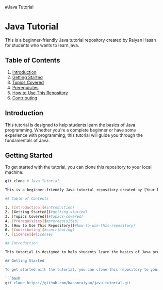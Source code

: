 #Java Tutorial
# Java Tutorial

This is a beginner-friendly Java tutorial repository created by Raiyan Hasan for students who wants to learn java.

## Table of Contents

1. [Introduction](#introduction)
2. [Getting Started](#getting-started)
3. [Topics Covered](#topics-covered)
4. [Prerequisites](#prerequisites)
5. [How to Use This Repository](#how-to-use-this-repository)
6. [Contributing](#contributing)


## Introduction

This tutorial is designed to help students learn the basics of Java programming. Whether you're a complete beginner or have some experience with programming, this tutorial will guide you through the fundamentals of Java.

## Getting Started

To get started with the tutorial, you can clone this repository to your local machine:

```bash
git clone # Java Tutorial

This is a beginner-friendly Java tutorial repository created by [Your Name] for the [Your University/Institution] students.

## Table of Contents

1. [Introduction](#introduction)
2. [Getting Started](#getting-started)
3. [Topics Covered](#topics-covered)
4. [Prerequisites](#prerequisites)
5. [How to Use This Repository](#how-to-use-this-repository)
6. [Contributing](#contributing)
7. [License](#license)

## Introduction

This tutorial is designed to help students learn the basics of Java programming. Whether you're a complete beginner or have some experience with programming, this tutorial will guide you through the fundamentals of Java.

## Getting Started

To get started with the tutorial, you can clone this repository to your local machine:

```bash
git clone https://github.com/hasanraiyan/java-tutorial.git

